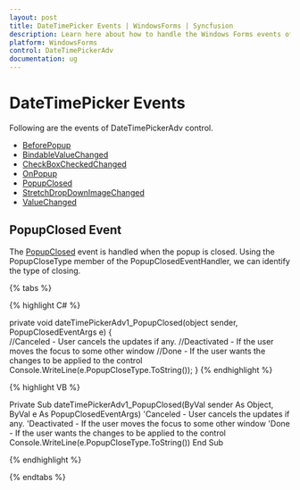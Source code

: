 ```yaml
---
layout: post
title: DateTimePicker Events | WindowsForms | Syncfusion
description: Learn here about how to handle the Windows Forms events of the DateTimePickerAdv control and members.
platform: WindowsForms
control: DateTimePickerAdv 
documentation: ug
---
```

# DateTimePicker Events

Following are the events of DateTimePickerAdv control.

* [BeforePopup](https://help.syncfusion.com/cr/windowsforms/Syncfusion.Tools.Windows~Syncfusion.Windows.Forms.Tools.DateTimePickerAdv~BeforePopup_EV.html)
* [BindableValueChanged](https://help.syncfusion.com/cr/windowsforms/Syncfusion.Tools.Windows~Syncfusion.Windows.Forms.Tools.DateTimePickerAdv~BindableValueChanged_EV.html)
* [CheckBoxCheckedChanged](https://help.syncfusion.com/cr/windowsforms/Syncfusion.Tools.Windows~Syncfusion.Windows.Forms.Tools.DateTimePickerAdv~CheckBoxCheckedChanged_EV.html)
* [OnPopup](https://help.syncfusion.com/cr/windowsforms/Syncfusion.Tools.Windows~Syncfusion.Windows.Forms.Tools.DateTimePickerAdv~OnPopup_EV.html)
* [PopupClosed](https://help.syncfusion.com/cr/windowsforms/Syncfusion.Tools.Windows~Syncfusion.Windows.Forms.Tools.DateTimePickerAdv~PopupClosed_EV.html)
* [StretchDropDownImageChanged](https://help.syncfusion.com/cr/windowsforms/Syncfusion.Tools.Windows~Syncfusion.Windows.Forms.Tools.DateTimePickerAdv~StretchDropDownImageChanged_EV.html)
* [ValueChanged](https://help.syncfusion.com/cr/windowsforms/Syncfusion.Tools.Windows~Syncfusion.Windows.Forms.Tools.DateTimePickerAdv~ValueChanged_EV.html)

## PopupClosed Event

The [PopupClosed](https://help.syncfusion.com/cr/windowsforms/Syncfusion.Tools.Windows~Syncfusion.Windows.Forms.Tools.DateTimePickerAdv~PopupClosed_EV.html) event is handled when the popup is closed. Using the PopupCloseType member of the PopupClosedEventHandler, we can identify the type of closing.

{% tabs %}

{% highlight C# %}

private void dateTimePickerAdv1_PopupClosed(object sender, PopupClosedEventArgs e)
{            
    //Canceled - User cancels the updates if any.
    //Deactivated - If the user moves the focus to some other window
    //Done - If the user wants the changes to be applied to the control
    Console.WriteLine(e.PopupCloseType.ToString());
}
{% endhighlight %}

{% highlight VB %}

Private Sub dateTimePickerAdv1_PopupClosed(ByVal sender As Object, ByVal e As PopupClosedEventArgs)
    'Canceled - User cancels the updates if any. 
    'Deactivated - If the user moves the focus to some other window 
    'Done - If the user wants the changes to be applied to the control 
    Console.WriteLine(e.PopupCloseType.ToString())
End Sub

{% endhighlight %}

{% endtabs %}